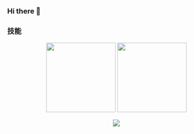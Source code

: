 ### Hi there 👋

### 技能

<p align="center">
  <img height="160" src="https://github-readme-stats.vercel.app/api/top-langs/?username=junaya&theme=prussian&hide=html,css,dockerfile,shell,ejs,stylus,javascript&count_private=true&show_icons=true&hide_border=true&layout=compact"/>
  <img height="160" src="https://github-readme-stats.vercel.app/api?username=junaya&count_private=true&show_icons=true&theme=prussian&include_all_commits=true&hide_border=true"/>
</p>
<p align="center">
  <img src="https://activity-graph.herokuapp.com/graph?username=junaya&theme=dracula"/>
</p>
<!--
**JunaYa/JunaYa** is a ✨ _special_ ✨ repository because its `README.md` (this file) appears on your GitHub profile.

Here are some ideas to get you started:

- 🔭 I’m currently working on ...
- 🌱 I’m currently learning ...
- 👯 I’m looking to collaborate on ...
- 🤔 I’m looking for help with ...
- 💬 Ask me about ...
- 📫 How to reach me: ...
- 😄 Pronouns: ...
- ⚡ Fun fact: ...
-->
